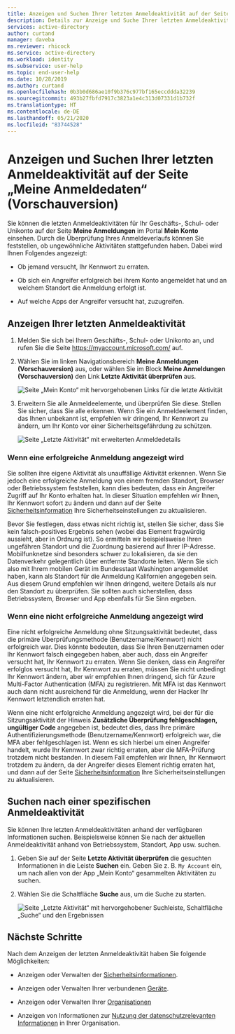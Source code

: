 ```yaml
---
title: Anzeigen und Suchen Ihrer letzten Anmeldeaktivität auf der Seite „Meine Anmeldungen“ (Vorschauversion) – Azure Active Directory | Microsoft-Dokumentation
description: Details zur Anzeige und Suche Ihrer letzten Anmeldeaktivität auf der Seite „Meine Anmeldungen“ im Portal „Mein Konto“.
services: active-directory
author: curtand
manager: daveba
ms.reviewer: rhicock
ms.service: active-directory
ms.workload: identity
ms.subservice: user-help
ms.topic: end-user-help
ms.date: 10/28/2019
ms.author: curtand
ms.openlocfilehash: 0b3b0d686ae10f9b376c977bf165eccddda32239
ms.sourcegitcommit: 493b27fbfd7917c3823a1e4c313d07331d1b732f
ms.translationtype: HT
ms.contentlocale: de-DE
ms.lasthandoff: 05/21/2020
ms.locfileid: "83744528"
---
```

# <a name="view-and-search-your-recent-sign-in-activity-from-the-my-sign-ins-preview-page"></a>Anzeigen und Suchen Ihrer letzten Anmeldeaktivität auf der Seite „Meine Anmeldedaten“ (Vorschauversion)

Sie können die letzten Anmeldeaktivitäten für Ihr Geschäfts-, Schul- oder Unikonto auf der Seite **Meine Anmeldungen** im Portal **Mein Konto** einsehen. Durch die Überprüfung Ihres Anmeldeverlaufs können Sie feststellen, ob ungewöhnliche Aktivitäten stattgefunden haben. Dabei wird Ihnen Folgendes angezeigt:

- Ob jemand versucht, Ihr Kennwort zu erraten.

- Ob sich ein Angreifer erfolgreich bei ihrem Konto angemeldet hat und an welchem Standort die Anmeldung erfolgt ist.

- Auf welche Apps der Angreifer versucht hat, zuzugreifen.

## <a name="view-your-recent-sign-in-activity"></a>Anzeigen Ihrer letzten Anmeldeaktivität

1. Melden Sie sich bei Ihrem Geschäfts-, Schul- oder Unikonto an, und rufen Sie die Seite https://myaccount.microsoft.com/ auf.

2. Wählen Sie im linken Navigationsbereich **Meine Anmeldungen (Vorschauversion)** aus, oder wählen Sie im Block **Meine Anmeldungen (Vorschauversion)** den Link **Letzte Aktivität überprüfen** aus.

    ![Seite „Mein Konto“ mit hervorgehobenen Links für die letzte Aktivität](media/my-account-portal/my-account-portal-sign-ins.png)

3. Erweitern Sie alle Anmeldeelemente, und überprüfen Sie diese. Stellen Sie sicher, dass Sie alle erkennen. Wenn Sie ein Anmeldeelement finden, das Ihnen unbekannt ist, empfehlen wir dringend, Ihr Kennwort zu ändern, um Ihr Konto vor einer Sicherheitsgefährdung zu schützen.

    ![Seite „Letzte Aktivität“ mit erweiterten Anmeldedetails](media/my-account-portal/my-account-portal-sign-ins-page.png)

### <a name="if-you-see-a-successful-sign-in"></a>Wenn eine erfolgreiche Anmeldung angezeigt wird

Sie sollten ihre eigene Aktivität als unauffällige Aktivität erkennen. Wenn Sie jedoch eine erfolgreiche Anmeldung von einem fremden Standort, Browser oder Betriebssystem feststellen, kann dies bedeuten, dass ein Angreifer Zugriff auf Ihr Konto erhalten hat. In dieser Situation empfehlen wir Ihnen, Ihr Kennwort sofort zu ändern und dann auf der Seite [Sicherheitsinformation](https://mysignins.microsoft.com/security-info) Ihre Sicherheitseinstellungen zu aktualisieren.

Bevor Sie festlegen, dass etwas nicht richtig ist, stellen Sie sicher, dass Sie kein falsch-positives Ergebnis sehen (wobei das Element fragwürdig aussieht, aber in Ordnung ist). So ermitteln wir beispielsweise Ihren ungefähren Standort und die Zuordnung basierend auf Ihrer IP-Adresse. Mobilfunknetze sind besonders schwer zu lokalisieren, da sie den Datenverkehr gelegentlich über entfernte Standorte leiten. Wenn Sie sich also mit Ihrem mobilen Gerät im Bundesstaat Washington angemeldet haben, kann als Standort für die Anmeldung Kalifornien angegeben sein. Aus diesem Grund empfehlen wir Ihnen dringend, weitere Details als nur den Standort zu überprüfen. Sie sollten auch sicherstellen, dass Betriebssystem, Browser und App ebenfalls für Sie Sinn ergeben.

### <a name="if-you-see-an-unsuccessful-sign-in"></a>Wenn eine nicht erfolgreiche Anmeldung angezeigt wird

Eine nicht erfolgreiche Anmeldung ohne Sitzungsaktivität bedeutet, dass die primäre Überprüfungsmethode (Benutzername/Kennwort) nicht erfolgreich war. Dies könnte bedeuten, dass Sie Ihren Benutzernamen oder Ihr Kennwort falsch eingegeben haben, aber auch, dass ein Angreifer versucht hat, Ihr Kennwort zu erraten. Wenn Sie denken, dass ein Angreifer erfolglos versucht hat, Ihr Kennwort zu erraten, müssen Sie nicht unbedingt Ihr Kennwort ändern, aber wir empfehlen Ihnen dringend, sich für Azure Multi-Factor Authentication (MFA) zu registrieren. Mit MFA ist das Kennwort auch dann nicht ausreichend für die Anmeldung, wenn der Hacker Ihr Kennwort letztendlich erraten hat.

Wenn eine nicht erfolgreiche Anmeldung angezeigt wird, bei der für die Sitzungsaktivität der Hinweis **Zusätzliche Überprüfung fehlgeschlagen, ungültiger Code** angegeben ist, bedeutet dies, dass Ihre primäre Authentifizierungsmethode (Benutzername/Kennwort) erfolgreich war, die MFA aber fehlgeschlagen ist. Wenn es sich hierbei um einen Angreifer handelt, wurde Ihr Kennwort zwar richtig erraten, aber die MFA-Prüfung trotzdem nicht bestanden. In diesem Fall empfehlen wir Ihnen, Ihr Kennwort trotzdem zu ändern, da der Angreifer dieses Element richtig erraten hat, und dann auf der Seite [Sicherheitsinformation](https://mysignins.microsoft.com/security-info) Ihre Sicherheitseinstellungen zu aktualisieren.

## <a name="search-for-specific-sign-in-activity"></a>Suchen nach einer spezifischen Anmeldeaktivität

Sie können Ihre letzten Anmeldeaktivitäten anhand der verfügbaren Informationen suchen. Beispielsweise können Sie nach der aktuellen Anmeldeaktivität anhand von Betriebssystem, Standort, App usw. suchen.

1. Geben Sie auf der Seite **Letzte Aktivität überprüfen** die gesuchten Informationen in die Leiste **Suchen** ein. Geben Sie z. B. `My Account` ein, um nach allen von der App „Mein Konto“ gesammelten Aktivitäten zu suchen.

2. Wählen Sie die Schaltfläche **Suche** aus, um die Suche zu starten.

    ![Seite „Letzte Aktivität“ mit hervorgehobener Suchleiste, Schaltfläche „Suche“ und den Ergebnissen](media/my-account-portal/my-account-portal-sign-ins-page-search.png)

## <a name="next-steps"></a>Nächste Schritte

Nach dem Anzeigen der letzten Anmeldeaktivität haben Sie folgende Möglichkeiten:

- Anzeigen oder Verwalten der [Sicherheitsinformationen](user-help-security-info-overview.md).

- Anzeigen oder Verwalten Ihrer verbundenen [Geräte](my-account-portal-devices-page.md).

- Anzeigen oder Verwalten Ihrer [Organisationen](my-account-portal-organizations-page.md)

- Anzeigen von Informationen zur [Nutzung der datenschutzrelevanten Informationen](my-account-portal-privacy-page.md) in Ihrer Organisation.
